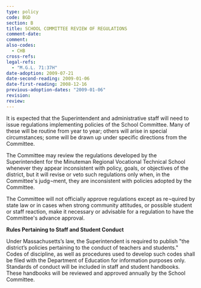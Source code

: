 ```yaml
---
type: policy
code: BGD
section: B
title: SCHOOL COMMITTEE REVIEW OF REGULATIONS
comment-date:
comment:
also-codes:
  - CHB
cross-refs:
legal-refs:
  - "M.G.L. 71:37H"
date-adoption: 2009-07-21
date-second-reading: 2009-01-06
date-first-reading: 2008-12-16
previous-adoption-dates: "2009-01-06"
revision: 
review: 
---
```


It is expected that the Superintendent and administrative staff will need to issue regulations implementing policies of the School Committee.  Many of these will be routine from year to year; others will arise in special circumstances; some will be drawn up under specific directions from the Committee.

The Committee may review the regulations developed by the Superintendent for the Minuteman Regional Vocational Technical School whenever they appear inconsistent with policy, goals, or objectives of the district, but it will revise or veto such regulations only when, in the Committee's judg¬ment, they are inconsistent with policies adopted by the Committee.

The Committee will not officially approve regulations except as re¬quired by state law or in cases when strong community attitudes, or possible student or staff reaction, make it necessary or advisable for a regulation to have the Committee's advance approval.

**Rules Pertaining to Staff and Student Conduct**

Under Massachusetts’s law, the Superintendent is required to publish "the district’s policies pertaining to the conduct of teachers and students."  Codes of discipline, as well as procedures used to develop such codes shall be filed with the Department of Education for information purposes only.  Standards of conduct will be included in staff and student handbooks.  These handbooks will be reviewed and approved annually by the School Committee.

